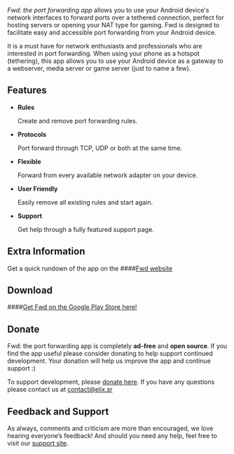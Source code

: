 *Fwd: the port forwarding app* allows you to use your Android device's network interfaces to forward ports over a tethered connection, perfect for hosting servers or opening your NAT type for gaming. Fwd is  designed to facilitate easy and accessible port forwarding from your Android device. 

It is a must have for network enthusiasts and professionals who are interested in port forwarding. When using your phone as a hotspot (tethering), this app allows you to use your Android device as a gateway to a webserver, media server or game server (just to name a few).

## Features

* __Rules__ 

    Create and remove port forwarding rules.
    
* __Protocols__

    Port forward through TCP, UDP or both at the same time.
    
* __Flexible__ 

    Forward from every available network adapter on your device.
    
* __User Friendly__ 

    Easily remove all existing rules and start again.
    
* __Support__ 

     Get help through a fully featured support page.


## Extra Information
Get a quick rundown of the app on the ####[Fwd website](http://elix.sr/fwd)

## Download
####[Get Fwd on the Google Play Store here!](https://play.google.com/store/apps/details?id=com.elixsr.portforwarder)

## Donate
Fwd: the port forwarding app is completely **ad-free** and **open source**. If you find the app useful please consider donating to help support continued development. Your donation will help us improve the app and continue support :) 

To support development, please [donate here](https://elix.sr/fwd/donate). If you have any questions please contact us at contact@elix.sr 

## Feedback and Support
As always, comments and criticism are more than encouraged, we love hearing everyone’s feedback! And should you need any help, feel free to visit our [support site](https://play.google.com/store/apps/details?id=com.elixsr.portforwarder&hl=en).
